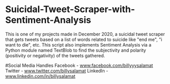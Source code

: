 # Suicidal-Tweet-Scraper-with-Sentiment-Analysis
This is one of my projects made in December 2020, a suicidal tweet scraper that gets tweets based on a list of words related to suicide like "end me", "i want to die", etc. 
This script also implements Sentiment Analysis via a Python module named TextBlob to find the subjectivity and polarity (positivity or negativity) of the tweets gathered.

#Social Media Handles
Facebook - www.facebook.com/billyyysalamat
Twitter - www.twitter.com/billysalamat
LinkedIn - www.linkedin.com/in/billysalamat

